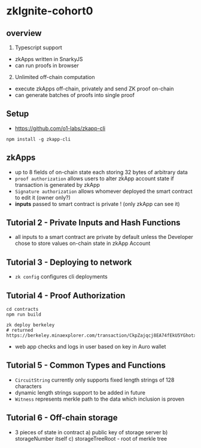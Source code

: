 # zkIgnite-cohort0

## overview
1. Typescript support
- zkApps written in SnarkyJS
- can run proofs in browser
2. Unlimited off-chain computation
- execute zkApps off-chain, privately and send ZK proof on-chain
- can generate batches of proofs into single proof

## Setup
- https://github.com/o1-labs/zkapp-cli
```
npm install -g zkapp-cli
```

## zkApps
- up to 8 fields of on-chain state each storing 32 bytes of arbitrary data
- `proof authorization` allows users to alter zkApp account state if transaction is generated by zkApp
- `Signature authorization` allows whomever deployed the smart contract to edit it (owner only?)
- **inputs** passed to smart contract is private ! (only zkApp can see it)

## Tutorial 2 - Private Inputs and Hash Functions
- all inputs to a smart contract are private by default unless the Developer chose to store values on-chain state in zkApp Account

## Tutorial 3 - Deploying to network
- `zk config` configures cli deployments

## Tutorial 4 - Proof Authorization
```
cd contracts 
npm run build

zk deploy berkeley
# returned https://berkeley.minaexplorer.com/transaction/CkpZajqcj8EA74fEkU5YGhotxt776GruCEZpETa8vBNDTHL2WUMao 

```
- web app checks and logs in user based on key in Auro wallet 

## Tutorial 5 - Common Types and Functions
- `CircuitString` currently only supports fixed length strings of 128 characters 
- dynamic length strings support to be added in future
- `Witness` represents merkle path to the data which inclusion is proven 

## Tutorial 6 - Off-chain storage
- 3 pieces of state in contract
a) public key of storage server
b) storageNumber itself
c) storageTreeRoot - root of merkle tree

